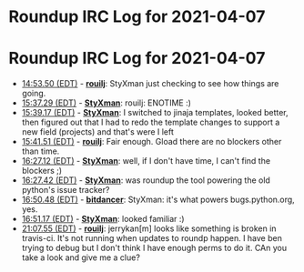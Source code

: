 # Roundup IRC Log for 2021-04-07 #
# Roundup IRC Log for 2021-04-07

* <a href="#14:53.50" id="14:53.50">14:53.50 (EDT)</a> - __[rouilj](https://github.com/rouilj)__: StyXman just checking to see how things are going.
* <a href="#15:37.29" id="15:37.29">15:37.29 (EDT)</a> - __[StyXman](https://github.com/StyXman)__: rouilj: ENOTIME :)
* <a href="#15:39.17" id="15:39.17">15:39.17 (EDT)</a> - __[StyXman](https://github.com/StyXman)__: I switched to jinaja templates, looked better, then figured out that I had to redo the template changes to support a new field (projects) and that's were I left
* <a href="#15:41.51" id="15:41.51">15:41.51 (EDT)</a> - __[rouilj](https://github.com/rouilj)__: Fair enough. Gload there are no blockers other than time.
* <a href="#16:27.12" id="16:27.12">16:27.12 (EDT)</a> - __[StyXman](https://github.com/StyXman)__: well, if I don't have time, I can't find the blockers ;)
* <a href="#16:27.42" id="16:27.42">16:27.42 (EDT)</a> - __[StyXman](https://github.com/StyXman)__: was roundup the tool powering the old python's issue tracker?
* <a href="#16:50.48" id="16:50.48">16:50.48 (EDT)</a> - __[bitdancer](https://github.com/bitdancer)__: StyXman: it's what powers bugs.python.org, yes.
* <a href="#16:51.17" id="16:51.17">16:51.17 (EDT)</a> - __[StyXman](https://github.com/StyXman)__: looked familiar :)
* <a href="#21:07.55" id="21:07.55">21:07.55 (EDT)</a> - __[rouilj](https://github.com/rouilj)__: jerrykan[m] looks like something is broken in travis-ci. It's not running when updates to roundp happen. I have ben trying to debug but I don't think I have enough perms to do it. CAn you take a look and give me a clue?
